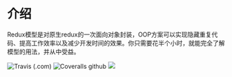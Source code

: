 # 介绍
Redux模型是对原生redux的一次面向对象封装，OOP方案可以实现隐藏重复代码、提高工作效率以及减少开发时间的效果。你只需要花半个小时，就能完全了解模型的用法，并从中受益。

![Travis (.com)](https://img.shields.io/travis/com/fwh1990/redux-model)
![Coveralls github](https://img.shields.io/coveralls/github/fwh1990/redux-model)
![](https://img.shields.io/github/license/fwh1990/redux-model)
